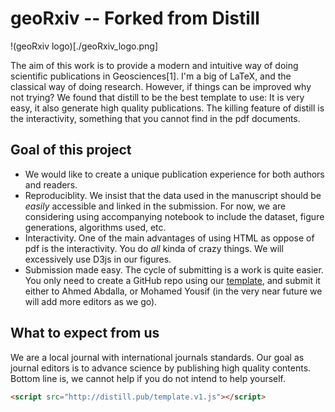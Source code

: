 # geoRxiv -- Forked from Distill

!(geoRxiv logo)[./geoRxiv_logo.png]

The aim of this work is to provide a modern and intuitive way of doing scientific publications in Geosciences[1]. I'm a big of LaTeX, and the classical way of doing research. However, if things can be improved why not trying? We found that distill to be the best template to use: It is very easy, it also generate high quality publications. The killing feature of distill is the interactivity, something that you cannot find in the pdf documents. 

## Goal of this project
- We would like to create a unique publication experience for both authors and readers.
- Reproduciblity. We insist that the data used in the manuscript should be _easily_ accessible and linked in the submission. For now, we are considering using accompanying notebook to include the dataset, figure generations, algorithms used, etc.
- Interactivity. One of the main advantages of using HTML as oppose of pdf is the interactivity. You do _all_ kinda of crazy things. We will excessively use D3js in our figures.
- Submission made easy. The cycle of submitting is a work is quite easier. You only need to create a GitHub repo using our [template](https://distill.pub/guide), and submit it either to Ahmed Abdalla, or Mohamed Yousif (in the very near future we will add more editors as we go).

## What to expect from us
We are a local journal with international journals standards. Our goal as journal editors is to advance science by publishing high quality contents. Bottom line is, we cannot help if you do not intend to help yourself.


```html
<script src="http://distill.pub/template.v1.js"></script>
```
